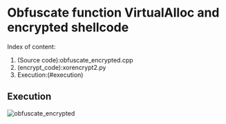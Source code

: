 # Obfuscate function VirtualAlloc and encrypted shellcode

Index of content:
  1. (Source code):obfuscate_encrypted.cpp
  2. (encrypt_code):xorencrypt2.py
  3. Execution:(#execution)

## Execution

![obfuscate_encrypted](obfucate_encrypted.png)

